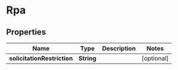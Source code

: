 

# Rpa


## Properties

| Name | Type | Description | Notes |
|------------ | ------------- | ------------- | -------------|
|**solicitationRestriction** | **String** |  |  [optional] |



